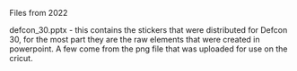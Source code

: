 Files from 2022 

defcon_30.pptx - this contains the stickers that were distributed for Defcon 30, for the most part they are the raw elements that were 
created in powerpoint. A few come from the png file that was uploaded for use on the cricut.
